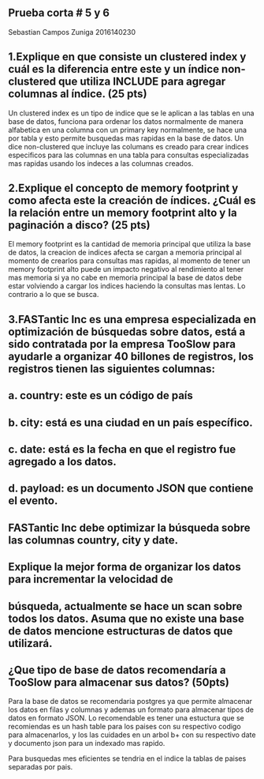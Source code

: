 ## Prueba corta # 5 y 6

Sebastian Campos Zuniga
2016140230

## 1.Explique en que consiste un clustered index y cuál es la diferencia entre este y un índice non-clustered que utiliza INCLUDE para agregar columnas al índice. (25 pts)
Un clustered index es un tipo de indice que se le aplican a las tablas en una base de datos, funciona para ordenar los datos normalmente de manera alfabetica en una columna con un primary key normalmente, se hace una por tabla y esto permite busquedas mas rapidas en la base de datos. Un dice non-clustered que incluye las columans es creado para crear indices especificos para las columnas en una tabla para consultas especializadas mas rapidas usando los indeces a las columnas creados. 

## 2.Explique el concepto de memory footprint y como afecta este la creación de índices. ¿Cuál es la relación entre un memory footprint alto y la paginación a disco? (25 pts)
El memory footprint es la cantidad de memoria principal que utiliza la base de datos, la creacion de indices afecta se cargan a memoria principal al momento de crearlos para consultas mas rapidas, al momento de tener un memory footprint alto puede un impacto negativo al rendimiento al tener mas memoria si ya no cabe en memoria principal la base de datos debe estar volviendo a cargar los indices haciendo la consultas mas lentas. Lo contrario a lo que se busca.

## 3.FASTantic Inc es una empresa especializada en optimización de búsquedas sobre datos, está a sido contratada por la empresa TooSlow para ayudarle a organizar 40 billones de registros, los registros tienen las siguientes columnas: 
## a. country: este es un código de país
## b. city: está es una ciudad en un país específico.
## c. date: está es la fecha en que el registro fue agregado a los datos.
## d. payload: es un documento JSON que contiene el evento.
## FASTantic Inc debe optimizar la búsqueda sobre las columnas country, city y date.
## Explique la mejor forma de organizar los datos para incrementar la velocidad de
## búsqueda, actualmente se hace un scan sobre todos los datos. Asuma que no existe una base de datos mencione estructuras de datos que utilizará.
## ¿Que tipo de base de datos recomendaría a TooSlow para almacenar sus datos? (50pts)

Para la base de datos se recomendaria postgres ya que permite almacenar los datos en filas y columnas y ademas un formato para almacenar tipos de datos en formato JSON.
Lo recomendable es tener una estuctura que se recomiendas es un hash table para los paises con su respectivo codigo para almacenarlos, y los las cuidades en un arbol b+ con su respectivo date y documento json para un indexado mas rapido.

Para busquedas mes eficientes se tendria en el indice la tablas de paises separadas por pais.
